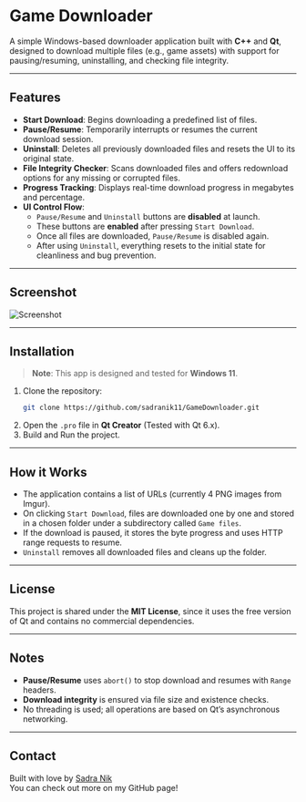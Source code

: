 # Game Downloader

A simple Windows-based downloader application built with **C++** and **Qt**, designed to download multiple files (e.g., game assets) with support for pausing/resuming, uninstalling, and checking file integrity.

---

## Features

- **Start Download**: Begins downloading a predefined list of files.
- **Pause/Resume**: Temporarily interrupts or resumes the current download session.
- **Uninstall**: Deletes all previously downloaded files and resets the UI to its original state.
- **File Integrity Checker**: Scans downloaded files and offers redownload options for any missing or corrupted files.
- **Progress Tracking**: Displays real-time download progress in megabytes and percentage.
- **UI Control Flow**:
  - `Pause/Resume` and `Uninstall` buttons are **disabled** at launch.
  - These buttons are **enabled** after pressing `Start Download`.
  - Once all files are downloaded, `Pause/Resume` is disabled again.
  - After using `Uninstall`, everything resets to the initial state for cleanliness and bug prevention.

---

## Screenshot

![Screenshot](assets/screenshot.png)

---

## Installation

> **Note**: This app is designed and tested for **Windows 11**.

1. Clone the repository:
   ```bash
   git clone https://github.com/sadranik11/GameDownloader.git
   ```
2. Open the `.pro` file in **Qt Creator** (Tested with Qt 6.x).
3. Build and Run the project.

---

## How it Works

- The application contains a list of URLs (currently 4 PNG images from Imgur).
- On clicking `Start Download`, files are downloaded one by one and stored in a chosen folder under a subdirectory called `Game files`.
- If the download is paused, it stores the byte progress and uses HTTP range requests to resume.
- `Uninstall` removes all downloaded files and cleans up the folder.

---

## License

This project is shared under the **MIT License**, since it uses the free version of Qt and contains no commercial dependencies.

---

## Notes

- **Pause/Resume** uses `abort()` to stop download and resumes with `Range` headers.
- **Download integrity** is ensured via file size and existence checks.
- No threading is used; all operations are based on Qt’s asynchronous networking.

---

## Contact

Built with love by [Sadra Nik](https://github.com/sadranik11)  
You can check out more on my GitHub page!

